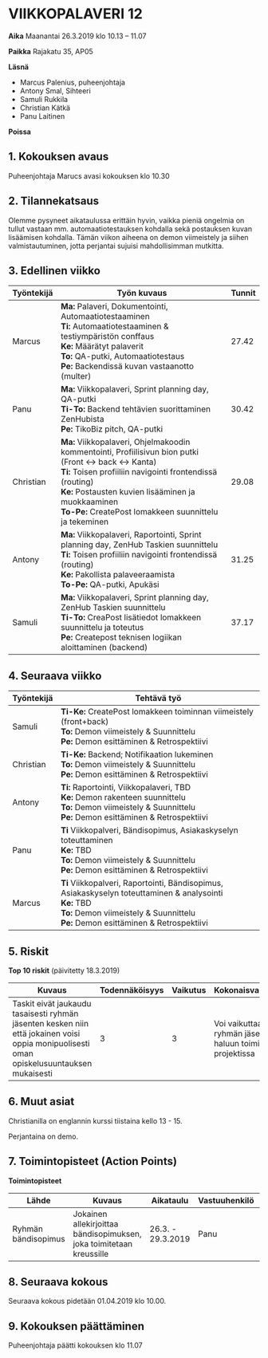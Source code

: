 # VIIKKOPALAVERI 12

**Aika**	Maanantai 26.3.2019 klo 10.13 – 11.07

**Paikka**	Rajakatu 35, AP05

**Läsnä**	
 - Marcus Palenius, puheenjohtaja
 - Antony Smal, Sihteeri
 - Samuli Rukkila
 - Christian Kätkä
 - Panu Laitinen	

**Poissa**	


## 1. Kokouksen avaus	
Puheenjohtaja Marucs avasi kokouksen klo 10.30

## 2. Tilannekatsaus	

Olemme pysyneet aikataulussa erittäin hyvin, vaikka pieniä ongelmia on tullut vastaan mm. automaatiotestauksen kohdalla sekä postauksen kuvan lisäämisen kohdalla. Tämän viikon aiheena on demon viimeistely ja siihen valmistautuminen, jotta perjantai sujuisi mahdollisimman mutkitta.

## 3. Edellinen viikko	

Työntekijä | Työn kuvaus | Tunnit
-----|-----|-----
Marcus | **Ma:** Palaveri, Dokumentointi, Automaatiotestaaminen <br> **Ti:** Automaatiotestaaminen & testiympäristön conffaus <br> **Ke:** Määrätyt palaverit <br> **To:** QA-putki, Automaatiotestaus <br> **Pe:** Backendissä kuvan vastaanotto (multer) | 27.42
Panu | **Ma:** Viikkopalaveri, Sprint planning day, QA-putki <br> **Ti-To:** Backend tehtävien suorittaminen ZenHubista <br> **Pe:** TikoBiz pitch, QA-putki | 30.42
Christian | **Ma:** Viikkopalaveri, Ohjelmakoodin kommentointi, Profiilisivun bion putki (Front <-> back <-> Kanta) <br> **Ti:** Toisen profiiliin navigointi frontendissä (routing) <br> **Ke:** Postausten kuvien lisääminen ja muokkaaminen <br> **To-Pe:** CreatePost lomakkeen suunnittelu ja tekeminen  | 29.08
Antony | **Ma:** Viikkopalaveri, Raportointi, Sprint planning day, ZenHub Taskien suunnittelu  <br> **Ti:** Toisen profiiliin navigointi frontendissä (routing) <br> **Ke:** Pakollista palaveeraamista <br> **To-Pe:** QA-putki, Apukäsi | 31.25
Samuli | **Ma:** Viikkopalaveri, Sprint planning day, ZenHub Taskien suunnittelu  <br> **Ti-To:** CreaPost lisätiedot lomakkeen suunnittelu ja toteutus <br> **Pe:** Createpost teknisen logiikan aloittaminen (backend) | 37.17	


## 4. Seuraava viikko	

Työntekijä | Tehtävä työ
-----|-----
Samuli | **Ti-Ke:** CreatePost lomakkeen toiminnan viimeistely (front+back) <br>  **To:** Demon viimeistely & Suunnittelu <br> **Pe:** Demon esittäminen & Retrospektiivi
Christian | **Ti-Ke:** Backend; Notifikaation lukeminen <br>  **To:** Demon viimeistely & Suunnittelu <br> **Pe:** Demon esittäminen & Retrospektiivi
Antony | **Ti:** Raportointi, Viikkopalaveri, TBD <br> **Ke:** Demon rakenteen suunnittelu <br>  **To:** Demon viimeistely & Suunnittelu <br> **Pe:** Demon esittäminen & Retrospektiivi
Panu | **Ti** Viikkopalveri, Bändisopimus, Asiakaskyselyn toteuttaminen <br> **Ke:** TBD<br>  **To:** Demon viimeistely & Suunnittelu <br> **Pe:** Demon esittäminen & Retrospektiivi
Marcus | **Ti** Viikkopalveri, Raportointi, Bändisopimus, Asiakaskyselyn toteuttaminen & analysointi <br> **Ke:** TBD <br>  **To:** Demon viimeistely & Suunnittelu <br> **Pe:** Demon esittäminen & Retrospektiivi

## 5. Riskit	

**Top 10 riskit** (päivitetty 18.3.2019)

Kuvaus | Todennäköisyys | Vaikutus | Kokonaisvaikutus
----|----|----|----
Taskit eivät jaukaudu tasaisesti ryhmän jäsenten kesken niin että jokainen voisi oppia monipuolisesti oman opiskelusuuntauksen mukaisesti | 3 | 3 | Voi vaikuttaa ryhmän jäsenten haluun toimia projektissa

## 6. Muut asiat

Christianilla on englannin kurssi tiistaina kello 13 - 15.

Perjantaina on demo.

## 7. Toimintopisteet (Action Points)

**Toimintopisteet**

Lähde | Kuvaus | Aikataulu | Vastuuhenkilö | Tila
---|---|---|---|---
Ryhmän bändisopimus | Jokainen allekirjoittaa bändisopimuksen, joka toimitetaan kreussille	| 26.3. - 29.3.2019 | Panu | Avoin
						
## 8. Seuraava kokous
Seuraava kokous pidetään 01.04.2019 klo 10.00.

## 9. Kokouksen päättäminen
Puheenjohtaja päätti kokouksen klo 11.07
